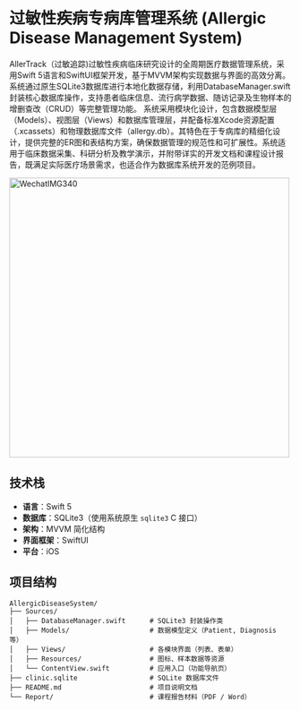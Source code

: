 # 过敏性疾病专病库管理系统 (Allergic Disease Management System)

AllerTrack（过敏追踪)过敏性疾病临床研究设计的全周期医疗数据管理系统，采用Swift 5语言和SwiftUI框架开发，基于MVVM架构实现数据与界面的高效分离。系统通过原生SQLite3数据库进行本地化数据存储，利用DatabaseManager.swift封装核心数据库操作，支持患者临床信息、流行病学数据、随访记录及生物样本的增删查改（CRUD）等完整管理功能。
系统采用模块化设计，包含数据模型层（Models）、视图层（Views）和数据库管理层，并配备标准Xcode资源配置（.xcassets）和物理数据库文件（allergy.db）。其特色在于专病库的精细化设计，提供完整的ER图和表结构方案，确保数据管理的规范性和可扩展性。系统适用于临床数据采集、科研分析及教学演示，并附带详实的开发文档和课程设计报告，既满足实际医疗场景需求，也适合作为数据库系统开发的范例项目。

<img src="https://github.com/user-attachments/assets/69372c16-8598-448f-a030-b9bdfc72c035" width="500" alt="WechatIMG340">

##  技术栈

- **语言**：Swift 5
- **数据库**：SQLite3（使用系统原生 `sqlite3` C 接口）
- **架构**：MVVM 简化结构
- **界面框架**：SwiftUI
- **平台**：iOS

##  项目结构

```plaintext
AllergicDiseaseSystem/
├── Sources/
│   ├── DatabaseManager.swift      # SQLite3 封装操作类
│   ├── Models/                    # 数据模型定义（Patient, Diagnosis 等）
│   ├── Views/                     # 各模块界面（列表、表单）
│   ├── Resources/                 # 图标、样本数据等资源
│   └── ContentView.swift          # 应用入口（功能导航页）
├── clinic.sqlite                  # SQLite 数据库文件
├── README.md                      # 项目说明文档
└── Report/                        # 课程报告材料（PDF / Word）
